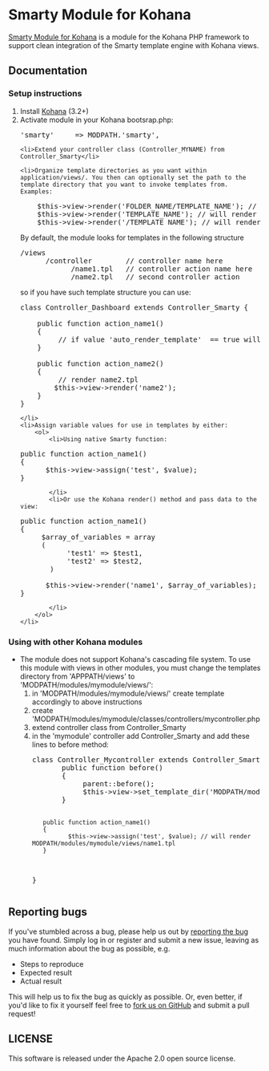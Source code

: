 # Smarty Module for Kohana
[Smarty Module for Kohana](https://github.com/huffingtonpost/huffpost-kohana-smarty) is a module for the Kohana PHP framework to support clean integration of the Smarty template engine with Kohana views.

## Documentation
### Setup instructions

<ol>
    <li>Install <a href="http://kohanaframework.org/" target="_blank">Kohana</a> (3.2+)</li>
    <li>Activate module in your Kohana bootsrap.php:
<pre>
'smarty'     => MODPATH.'smarty',
</pre>
    </li>

    <li>Extend your controller class (Controller_MYNAME) from Controller_Smarty</li>

    <li>Organize template directories as you want within application/views/. You then can optionally set the path to the template directory that you want to invoke templates from. Examples:
<pre>
    $this->view->render('FOLDER_NAME/TEMPLATE_NAME'); // under /application/views/
    $this->view->render('TEMPLATE_NAME'); // will render template under current controller folder
    $this->view->render('/TEMPLATE_NAME'); // will render template under views/ directory
</pre>

By default, the module looks for templates in the following structure
<pre>
/views
      /controller        // controller name here
            /name1.tpl   // controller action name here
            /name2.tpl   // second controller action
</pre>
so if you have such template structure you can use:
<pre>
class Controller_Dashboard extends Controller_Smarty {

    public function action_name1()
    {   
         // if value 'auto_render_template'  == true will render name1.tpl template automatically
    }

    public function action_name2()
    {   
         // render name2.tpl
        $this->view->render('name2');    
    }
}
</pre>
    </li>
    <li>Assign variable values for use in templates by either:
        <ol>
            <li>Using native Smarty function:
<pre>
public function action_name1()
{    
      $this->view->assign('test', $value);
}   
</pre>
            </li>
            <li>Or use the Kohana render() method and pass data to the view:
<pre>
public function action_name1()
{    
     $array_of_variables = array
     (
           'test1' => $test1,
           'test2' => $test2,
       )

      $this->view->render('name1', $array_of_variables);
}
</pre>
            </li>
        </ol>
    </li>
</ol>

### Using with other Kohana modules
<ul>
    <li>The module does not support Kohana's cascading file system. To use this module with views in other modules, you must change the templates directory from 'APPPATH/views' to 'MODPATH/modules/mymodule/views/':
        <ol>
            <li>in 'MODPATH/modules/mymodule/views/' create template accordingly to above instructions</li>
            <li>create 'MODPATH/modules/mymodule/classes/controllers/mycontroller.php</li>
            <li>extend controller class from Controller_Smarty</li>
            <li>in the 'mymodule' controller add Controller_Smarty and add these lines to before method:
<pre>
class Controller_Mycontroller extends Controller_Smarty {
       public function before()
       {    
            parent::before();
            $this->view->set_template_dir('MODPATH/modules/mymodule/views/');
       }
       
       public function action_name1()
       {    
              $this->view->assign('test', $value); // will render MODPATH/modules/mymodule/views/name1.tpl 
       }  
}
</pre>
            </li>
        </ol>
    </li>
</ul>

## Reporting bugs
If you've stumbled across a bug, please help us out by [reporting the bug](https://github.com/huffingtonpost/huffpost-kohana-smarty/issues) you have found. Simply log in or register and submit a new issue, leaving as much information about the bug as possible, e.g.

* Steps to reproduce
* Expected result
* Actual result

This will help us to fix the bug as quickly as possible. Or, even better, if you'd like to fix it yourself feel free to [fork us on GitHub](https://github.com/huffingtonpost/huffpost-kohana-smarty/) and submit a pull request!

## LICENSE
This software is released under the Apache 2.0 open source license.
